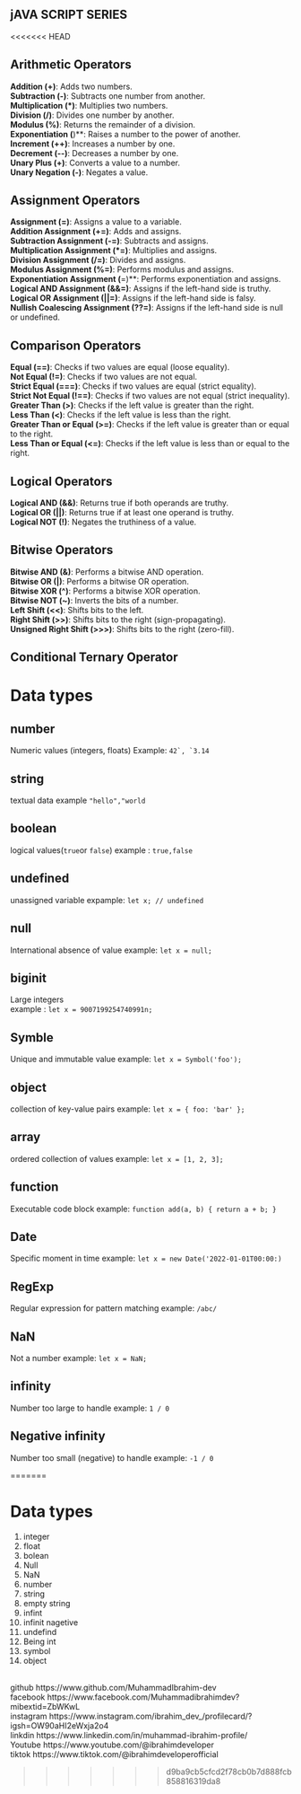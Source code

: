 
## jAVA SCRIPT SERIES
<<<<<<< HEAD

## Arithmetic Operators
**Addition (+)**: Adds two numbers.
<br/>
**Subtraction (-)**: Subtracts one number from another.
<br/>
**Multiplication (*)**: Multiplies two numbers.
<br/>
**Division (/)**: Divides one number by another.
<br/>
**Modulus (%)**: Returns the remainder of a division.
<br/>
**Exponentiation (**)**: Raises a number to the power of another.
<br/>
**Increment (++)**: Increases a number by one.
<br/>
**Decrement (--)**: Decreases a number by one.
<br/>
**Unary Plus (+)**: Converts a value to a number.
<br/>
**Unary Negation (-)**: Negates a value.
<br/>
## Assignment Operators
**Assignment (=)**: Assigns a value to a variable.
<br/>
**Addition Assignment (+=)**: Adds and assigns.
<br/>
**Subtraction Assignment (-=)**: Subtracts and assigns.
<br/>
**Multiplication Assignment (*=)**: Multiplies and assigns.
<br/>
**Division Assignment (/=)**: Divides and assigns.
<br/>
**Modulus Assignment (%=)**: Performs modulus and assigns.
<br/>
**Exponentiation Assignment (**=)**: Performs exponentiation and assigns.
<br/>
**Logical AND Assignment (&&=)**: Assigns if the left-hand side is truthy.
<br/>
**Logical OR Assignment (||=)**: Assigns if the left-hand side is falsy.
<br/>
**Nullish Coalescing Assignment (??=)**: Assigns if the left-hand side is null or undefined.
<br/>
## Comparison Operators
**Equal (==)**: Checks if two values are equal (loose equality).
<br/>
**Not Equal (!=)**: Checks if two values are not equal.
<br/>
**Strict Equal (===)**: Checks if two values are equal (strict equality).
<br/>
**Strict Not Equal (!==)**: Checks if two values are not equal (strict inequality).
<br/>
**Greater Than (>)**: Checks if the left value is greater than the right.
<br/>
**Less Than (<)**: Checks if the left value is less than the right.
<br/>
**Greater Than or Equal (>=)**: Checks if the left value is greater than or equal to the right.
<br/>
**Less Than or Equal (<=)**: Checks if the left value is less than or equal to the right.
<br/>
## Logical Operators
**Logical AND (&&)**: Returns true if both operands are truthy.
<br/>
**Logical OR (||)**: Returns true if at least one operand is truthy.
<br/>
**Logical NOT (!)**: Negates the truthiness of a value.
## Bitwise Operators
**Bitwise AND (&)**: Performs a bitwise AND operation.
<br/>
**Bitwise OR (|)**: Performs a bitwise OR operation.
<br/>
**Bitwise XOR (^)**: Performs a bitwise XOR operation.
<br/>
**Bitwise NOT (~)**: Inverts the bits of a number.
<br/>
**Left Shift (<<)**: Shifts bits to the left.
<br/>
**Right Shift (>>)**: Shifts bits to the right (sign-propagating).
<br/>
**Unsigned Right Shift (>>>)**: Shifts bits to the right (zero-fill).
<br/>
## Conditional Ternary Operator


# Data types
## number
Numeric values (integers, floats)
	Example: ```42`, `3.14```
## string
textual data
example ``"hello","world``
## boolean
logical values(`true`or `false`)
example : ``true,false``
## undefined
unassigned variable
expample: ``let x; // undefined``
## null
International absence of value
example: ``let x = null;``
## biginit
 Large integers   
 example : ``let x = 9007199254740991n;``
 ## Symble
Unique and immutable value
example: ``let x = Symbol('foo');``
## object
collection of key-value pairs
example: ``let x = { foo: 'bar' };``
## array
ordered collection of values
example: ``let x = [1, 2, 3];``
## function
Executable code block
example: ``function add(a, b) { return a + b; }``
## Date
Specific moment in time
example: ``let x = new Date('2022-01-01T00:00:)``
## RegExp
Regular expression for pattern matching
example: ``/abc/``
## NaN
Not a number
example: ``let x = NaN;``
## infinity
Number too large to handle
example: ``1 / 0``
## Negative infinity
Number too small (negative) to handle
example: ``-1 / 0``


=======
 # Data types
1. integer
2. float 
3. bolean 
4. Null 
5. NaN
6. number
7. string 
8. empty string 
9. infint 
10. infinit nagetive 
11. undefind
12. Being int 
13. symbol
15. object
<br/>
github https://www.github.com/MuhammadIbrahim-dev
<br/>
facebook https://www.facebook.com/Muhammadibrahimdev?mibextid=ZbWKwL
<br/>
instagram https://www.instagram.com/ibrahim_dev_/profilecard/?igsh=OW90aHI2eWxja2o4
<br/>
linkdin https://www.linkedin.com/in/muhammad-ibrahim-profile/
<br/>
Youtube https://www.youtube.com/@ibrahimdeveloper
<br/>
tiktok https://www.tiktok.com/@ibrahimdeveloperofficial
 
>>>>>>> d9ba9cb5cfcd2f78cb0b7d888fcb858816319da8
